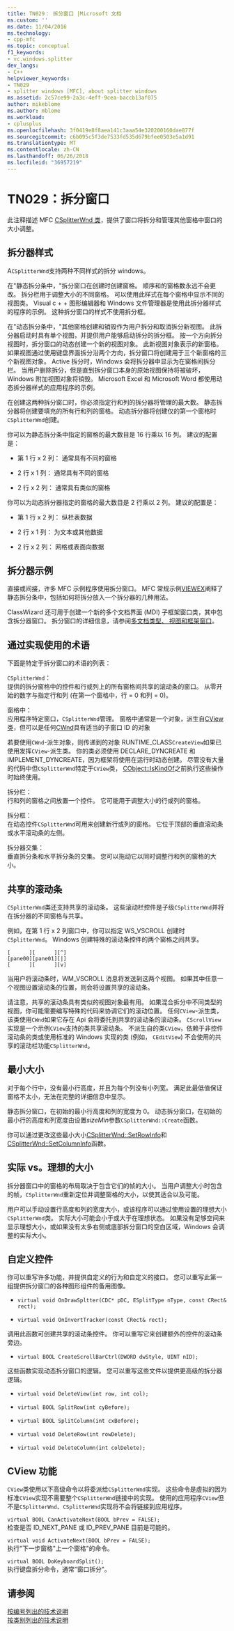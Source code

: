 ```yaml
---
title: TN029： 拆分窗口 |Microsoft 文档
ms.custom: ''
ms.date: 11/04/2016
ms.technology:
- cpp-mfc
ms.topic: conceptual
f1_keywords:
- vc.windows.splitter
dev_langs:
- C++
helpviewer_keywords:
- TN029
- splitter windows [MFC], about splitter windows
ms.assetid: 2c57ce99-2a3c-4eff-9cea-baccb13af075
author: mikeblome
ms.author: mblome
ms.workload:
- cplusplus
ms.openlocfilehash: 3f0419e8f8aea141c3aaa54e320200160dae877f
ms.sourcegitcommit: c6b095c5f3de7533fd535d679bfee0503e5a1d91
ms.translationtype: MT
ms.contentlocale: zh-CN
ms.lasthandoff: 06/26/2018
ms.locfileid: "36957219"
---
```

# <a name="tn029-splitter-windows"></a>TN029：拆分窗口
此注释描述 MFC [CSplitterWnd 类](../mfc/reference/csplitterwnd-class.md)，提供了窗口将拆分和管理其他窗格中窗口的大小调整。  
  
## <a name="splitter-styles"></a>拆分器样式  
 A`CSplitterWnd`支持两种不同样式的拆分 windows。  
  
 在"静态拆分条中，"拆分窗口在创建时创建窗格。 顺序和的窗格数永远不会更改。 拆分栏用于调整大小的不同窗格。 可以使用此样式在每个窗格中显示不同的视图类。 Visual c + + 图形编辑器和 Windows 文件管理器是使用此拆分器样式的程序的示例。 这种拆分窗口的样式不使用拆分框。  
  
 在"动态拆分条中，"其他窗格创建和销毁作为用户拆分和取消拆分新视图。 此拆分器启动时具有单个视图，并提供用户能够启动拆分的拆分框。 按一个方向拆分视图时，拆分窗口的动态创建一个新的视图对象。 此新视图对象表示的新窗格。 如果视图通过使用键盘界面拆分沿两个方向，拆分窗口将创建用于三个新窗格的三个新视图对象。 Active 拆分时，Windows 会将拆分器中显示为在窗格间拆分栏。 当用户删除拆分，但是直到拆分窗口本身的原始视图保持将被破坏，Windows 附加视图对象将销毁。 Microsoft Excel 和 Microsoft Word 都使用动态拆分器样式的应用程序的示例。  
  
 在创建这两种拆分窗口时，你必须指定行和列的拆分器将管理的最大数。 静态拆分器将创建要填充的所有行和列的窗格。 动态拆分器将创建仅的第一个窗格时`CSplitterWnd`创建。  
  
 你可以为静态拆分条中指定的窗格的最大数目是 16 行乘以 16 列。 建议的配置是：  
  
-   第 1 行 x 2 列： 通常具有不同的窗格  
  
-   2 行 x 1 列： 通常具有不同的窗格  
  
-   2 行 x 2 列： 通常具有类似的窗格  
  
 你可以为动态拆分器指定的窗格的最大数目是 2 行乘以 2 列。 建议的配置是：  
  
-   第 1 行 x 2 列： 纵栏表数据  
  
-   2 行 x 1 列： 为文本或其他数据  
  
-   2 行 x 2 列： 网格或表面向数据  
  
## <a name="splitter-examples"></a>拆分器示例  
 直接或间接，许多 MFC 示例程序使用拆分窗口。 MFC 常规示例[VIEWEX](../visual-cpp-samples.md)阐释了静态拆分条中，包括如何将拆分放入一个拆分器的几种用法。  
  
 ClassWizard 还可用于创建一个新的多个文档界面 (MDI) 子框架窗口类，其中包含拆分器窗口。 拆分窗口的详细信息，请参阅[多文档类型、 视图和框架窗口](../mfc/multiple-document-types-views-and-frame-windows.md)。  
  
## <a name="terminology-used-by-implementation"></a>通过实现使用的术语  
 下面是特定于拆分窗口的术语的列表：  
  
 `CSplitterWnd`：  
 提供的拆分窗格中的控件和行或列上的所有窗格间共享的滚动条的窗口。 从零开始的数字与指定行和列 (在第一个窗格中，行 = 0 和列 = 0)。  
  
 窗格中：  
 应用程序特定窗口，`CSplitterWnd`管理。 窗格中通常是一个对象，派生自[CView 类](../mfc/reference/cview-class.md)，但可以是任何[CWnd](../mfc/reference/cwnd-class.md)具有适当的子窗口 ID 的对象  
  
 若要使用`CWnd`-派生对象，则传递到的对象 RUNTIME_CLASS`CreateView`如果已使用发挥`CView`-派生类。 你的类必须使用 DECLARE_DYNCREATE 和 IMPLEMENT_DYNCREATE，因为框架将使用在运行时动态创建。 尽管没有大量的代码中但`CSplitterWnd`特定于`CView`类， [CObject::IsKindOf](../mfc/reference/cobject-class.md#iskindof)之前执行这些操作时始终使用。  
  
 拆分栏：  
 行和列的窗格之间放置一个控件。 它可能用于调整大小的行或列的窗格。  
  
 拆分框：  
 在动态控件`CSplitterWnd`可用来创建新行或列的窗格。 它位于顶部的垂直滚动条或水平滚动条的左侧。  
  
 拆分器交集：  
 垂直拆分条和水平拆分条的交集。 您可以拖动它以同时调整行和列的窗格的大小。  
  
## <a name="shared-scroll-bars"></a>共享的滚动条  
 `CSplitterWnd`类还支持共享的滚动条。 这些滚动栏控件是子级`CSplitterWnd`并将在拆分器的不同窗格与共享。  
  
 例如，在第 1 行 x 2 列窗口中，你可以指定 WS_VSCROLL 创建时`CSplitterWnd`。 Windows 创建特殊的滚动条控件的两个窗格之间共享。  
  
```  
[      ][      ][^]  
[pane00][pane01][|]  
[      ][      ][v]  
```  
  
 当用户将滚动条时，WM_VSCROLL 消息将发送到这两个视图。 如果其中任意一个视图设置滚动条的位置，则会将设置共享的滚动条。  
  
 请注意，共享的滚动条具有类似的视图对象最有用。 如果混合拆分中不同类型的视图，你可能需要编写特殊的代码来协调它们的滚动位置。 任何`CView`-派生类，该类使用`CWnd`如果它存在 Api 会将委托到共享的滚动条的滚动条。 `CScrollView`实现是一个示例`CView`支持的类共享滚动条。 不派生自的类`CView`，依赖于非控件滚动条的类或使用标准的 Windows 实现的类 (例如， `CEditView`) 不会使用的共享的滚动栏功能`CSplitterWnd`。  
  
## <a name="minimum-sizes"></a>最小大小  
 对于每个行中，没有最小行高度，并且为每个列没有小列宽。 满足此最低值保证窗格不太小，无法在完整的详细信息中显示。  
  
 静态拆分窗口，在初始的最小行高度和列的宽度为 0。 动态拆分窗口，在初始的最小行的高度和列宽度由设置*sizeMin*参数`CSplitterWnd::Create`函数。  
  
 你可以通过更改这些最小大小[CSplitterWnd::SetRowInfo](../mfc/reference/csplitterwnd-class.md#setrowinfo)和[CSplitterWnd::SetColumnInfo](../mfc/reference/csplitterwnd-class.md#setcolumninfo)函数。  
  
## <a name="actual-vs-ideal-sizes"></a>实际 vs。理想的大小  
 拆分器窗口中的窗格的布局取决于包含它们的帧的大小。 当用户调整大小时包含的帧，`CSplitterWnd`重新定位并调整窗格的大小，以使其适合以及可能。  
  
 用户可以手动设置行高度和列的宽度大小，或该程序可以通过使用设置的理想大小`CSplitterWnd`类。 实际大小可能会小于或大于在理想状态。 如果没有足够空间来显示理想大小，或如果没有太多右侧或底部拆分窗口的空白区域，Windows 会调整的实际大小。  
  
## <a name="custom-controls"></a>自定义控件  
 你可以重写许多功能，并提供自定义的行为和自定义的接口。 您可以重写此第一组提供拆分窗口的各种图形组件的备用图像。  
  
- `virtual void OnDrawSpltter(CDC* pDC, ESplitType nType, const CRect& rect);`  
  
- `virtual void OnInvertTracker(const CRect& rect);`  
  
 调用此函数可创建共享的滚动条控件。 你可以重写它来创建额外的控件的滚动条旁边。  
  
- `virtual BOOL CreateScrollBarCtrl(DWORD dwStyle, UINT nID);`  
  
 这些函数实现动态拆分窗口的逻辑。 您可以重写这些文件以提供更高级的拆分器逻辑。  
  
- `virtual void DeleteView(int row, int col);`  
  
- `virtual BOOL SplitRow(int cyBefore);`  
  
- `virtual BOOL SplitColumn(int cxBefore);`  
  
- `virtual void DeleteRow(int rowDelete);`  
  
- `virtual void DeleteColumn(int colDelete);`  
  
## <a name="cview-functionality"></a>CView 功能  
 `CView`类使用以下高级命令以将委派给`CSplitterWnd`实现。 这些命令是虚拟的因为标准`CView`实现不需要整个`CSplitterWnd`链接中的实现。 使用的应用程序`CView`但不是`CSplitterWnd`、`CSplitterWnd`实现将不会将链接到应用程序。  
  
 `virtual BOOL CanActivateNext(BOOL bPrev = FALSE);`  
 检查是否 ID_NEXT_PANE 或 ID_PREV_PANE 目前是可能的。  
  
 `virtual void ActivateNext(BOOL bPrev = FALSE);`  
 执行"下一步窗格"上一个窗格"的命令。  
  
 `virtual BOOL DoKeyboardSplit();`  
 执行键盘拆分命令，通常"窗口拆分"。  
  
## <a name="see-also"></a>请参阅  
 [按编号列出的技术说明](../mfc/technical-notes-by-number.md)   
 [按类别列出的技术说明](../mfc/technical-notes-by-category.md)

